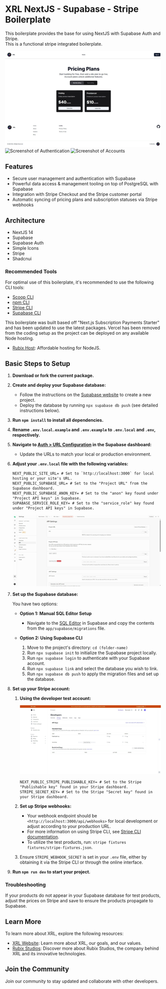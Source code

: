 # XRL NextJS - Supabase - Stripe Boilerplate

This boilerplate provides the base for using NextJS with Supabase Auth and Stripe.  
This is a functional stripe integrated boilerplate.

![Screenshot of Boilerplate](./public/nextjsboilerplate.png)
![Screenshot of Authentication](./public/nextjsboilerauth.png)
![Screenshot of Accounts](./public/nextjsboileraccounts.png)

## Features

- Secure user management and authentication with Supabase
- Powerful data access & management tooling on top of PostgreSQL with Supabase
- Integration with Stripe Checkout and the Stripe customer portal
- Automatic syncing of pricing plans and subscription statuses via Stripe webhooks

## Architecture

- NextJS 14
- Supabase
- Supabase Auth
- Simple Icons
- Stripe
- Shadcnui

### Recommended Tools

For optimal use of this boilerplate, it's recommended to use the following CLI tools:

- [Scoop CLI](https://scoop.sh/)
- [npm CLI](https://www.npmjs.com/)
- [Stripe CLI](https://stripe.com/docs/stripe-cli)
- [Supabase CLI](https://supabase.com/docs/guides/cli)

This boilerplate was built based off "Next.js Subscription Payments Starter" and has been updated to use the latest packages. Vercel has been removed from the coding setup as the project can be deployed on any available Node hosting.

- [Rubix Host](https://www.rubixhost.com.au): Affordable hosting for NodeJS.

## Basic Steps to Setup

1. **Download or fork the current package.**
2. **Create and deploy your Supabase database:**
   - Follow the instructions on the [Supabase website](https://supabase.com/docs/guides/getting-started) to create a new project.
   - Deploy the database by running `npx supabase db push` (see detailed instructions below).
3. **Run `npm install` to install all dependencies.**
4. **Rename `.env.local.example` and `.env.example` to `.env.local` and `.env`, respectively.**
5. **Navigate to [Auth > URL Configuration](https://app.supabase.com/project/_/auth/url-configuration) in the Supabase dashboard:**
   - Update the URLs to match your local or production environment.
6. **Adjust your `.env.local` file with the following variables:**

    ```plaintext
    NEXT_PUBLIC_SITE_URL= # Set to `http://localhost:3000` for local hosting or your site's URL.
    NEXT_PUBLIC_SUPABASE_URL= # Set to the "Project URL" from the Supabase dashboard.
    NEXT_PUBLIC_SUPABASE_ANON_KEY= # Set to the "anon" key found under "Project API keys" in Supabase.
    SUPABASE_SERVICE_ROLE_KEY= # Set to the "service_role" key found under "Project API keys" in Supabase.
    ```

    ![Screenshot of Supabase](./public/supabase.png)

7. **Set up the Supabase database:**

    You have two options:

    - **Option 1: Manual SQL Editor Setup**
        - Navigate to the [SQL Editor](https://supabase.com/dashboard/project/_/sql/new) in Supabase and copy the contents from the `app/supabase/migrations` file.

    - **Option 2: Using Supabase CLI**
        1. Move to the project's directory: `cd (folder-name)`
        2. Run `npx supabase init` to initialize the Supabase project locally.
        3. Run `npx supabase login` to authenticate with your Supabase account.
        4. Run `npx supabase link` and select the database you wish to link.
        5. Run `npx supabase db push` to apply the migration files and set up the database.

8. **Set up your Stripe account:**

    1. **Using the developer test account:**

        ![Screenshot of Stripe](./public/stripekeys.png)

        ```plaintext
        NEXT_PUBLIC_STRIPE_PUBLISHABLE_KEY= # Set to the Stripe "Publishable key" found in your Stripe dashboard.
        STRIPE_SECRET_KEY= # Set to the Stripe "Secret key" found in your Stripe dashboard.
        ```

    2. **Set up Stripe webhooks:**

        - Your webhook endpoint should be `<http://localhost:3000/api/webhooks>` for local development or adjust according to your production URL.
        - For more information on using Stripe CLI, see [Stripe CLI documentation](https://stripe.com/docs/stripe-cli).
        - To utilize the test products, run: `stripe fixtures fixtures/stripe-fixtures.json`.

    3. Ensure `STRIPE_WEBHOOK_SECRET` is set in your `.env` file, either by obtaining it via the Stripe CLI or through the online interface.

9. **Run `npm run dev` to start your project.**

### Troubleshooting

If your products do not appear in your Supabase database for test products, adjust the prices on Stripe and save to ensure the products propagate to Supabase.

## Learn More

To learn more about XRL, explore the following resources:

- [XRL Website](https://xrl.au/): Learn more about XRL, our goals, and our values.
- [Rubix Studios](https://www.rubixstudios.com.au): Discover more about Rubix Studios, the company behind XRL and its innovative technologies.

## Join the Community

Join our community to stay updated and collaborate with other developers.

